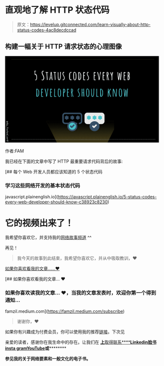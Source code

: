 # 直观地了解 HTTP 状态代码

> 原文：<https://levelup.gitconnected.com/learn-visually-about-http-status-codes-4ac8decdccad>

## 构建一幅关于 HTTP 请求状态的心理图像

![](img/477b09829c91df16e755120ea3d2642c.png)

作者:FAM

我已经在下面的文章中写了 HTTP 最重要请求代码背后的故事:

[](https://javascript.plainenglish.io/5-status-codes-every-web-developer-should-know-c38923c8230) [## 每个 Web 开发人员都应该知道的 5 个状态代码

### 学习这些网络开发的基本状态代码

javascript.plainenglish.io](https://javascript.plainenglish.io/5-status-codes-every-web-developer-should-know-c38923c8230) 

# 它的视频出来了！

我希望你喜欢它，并支持我的[网络故事频道](https://www.youtube.com/channel/UCaxr-f9r6P1u7Y7SKFHi12g/) ^^

再见！

> 我今天的故事到此结束，我希望你喜欢它，并从中吸取教训，❤

[如果你喜欢看我的文章……♥️](https://famzil.medium.com/subscribe)

[](https://famzil.medium.com/subscribe) [## 如果你喜欢看我的文章… ♥️

### 如果你喜欢读我的文章… ♥️，当我的文章发表时，欢迎你第一个得到通知…

famzil.medium.com](https://famzil.medium.com/subscribe) 

> 谢谢你，❤

如果你有兴趣成为付费会员，你可以使用我的推荐[链接](https://famzil.medium.com/membership)。下次见

亲爱的读者，感谢你在我生命中的存在。让我们在 [**上**取得联系****](https://medium.com/@famzil/)**[**Linkedin**](https://www.linkedin.com/in/fatima-amzil-9031ba95/)**[**脸书**](https://www.facebook.com/The-Front-End-World)**[**insta gram**](https://www.instagram.com/the_frontend_world/)**[**YouTube**](https://www.youtube.com/channel/UCaxr-f9r6P1u7Y7SKFHi12g)**或**********

****参见我的关于网络要素和一般文化的电子书。****
